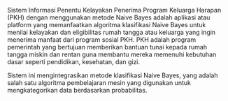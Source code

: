 Sistem Informasi Penentu Kelayakan Penerima Program Keluarga Harapan (PKH) dengan menggunakan metode Naive Bayes adalah aplikasi atau platform yang memanfaatkan algoritma klasifikasi Naive Bayes untuk menilai kelayakan dan eligibilitas rumah tangga atau keluarga yang ingin menerima manfaat dari program sosial PKH. PKH adalah program pemerintah yang bertujuan memberikan bantuan tunai kepada rumah tangga miskin dan rentan guna membantu mereka memenuhi kebutuhan dasar seperti pendidikan, kesehatan, dan gizi.

Sistem ini mengintegrasikan metode klasifikasi Naive Bayes, yang adalah salah satu algoritma pembelajaran mesin yang digunakan untuk mengkategorikan data berdasarkan probabilitas. 
